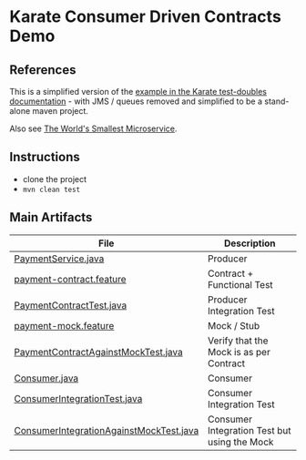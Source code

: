# Karate Consumer Driven Contracts Demo

## References
This is a simplified version of the [example in the Karate test-doubles documentation](https://github.com/intuit/karate/tree/master/karate-netty#consumer-provider-example) - with JMS / queues removed and simplified to be a stand-alone maven project.

Also see [The World's Smallest Microservice](https://www.linkedin.com/pulse/worlds-smallest-micro-service-peter-thomas/).

## Instructions
* clone the project
* `mvn clean test`

## Main Artifacts
| File | Description |
| ---- | ----------- |
| [PaymentService.java](payment-producer/src/main/java/payment/producer/PaymentService.java) | Producer |
| [payment-contract.feature](payment-producer/src/test/java/payment/producer/contract/payment-contract.feature) | Contract + Functional Test |
| [PaymentContractTest.java](payment-producer/src/test/java/payment/producer/contract/PaymentContractTest.java) | Producer Integration Test |
| [payment-mock.feature](payment-producer/src/test/java/payment/producer/mock/payment-mock.feature) | Mock / Stub |
| [PaymentContractAgainstMockTest.java](payment-producer/src/test/java/payment/producer/mock/PaymentContractAgainstMockTest.java) | Verify that the Mock is as per Contract |
| [Consumer.java](payment-consumer/src/main/java/payment/consumer/Consumer.java) | Consumer |
| [ConsumerIntegrationTest.java](payment-consumer/src/test/java/payment/consumer/ConsumerIntegrationTest.java) | Consumer Integration Test |
| [ConsumerIntegrationAgainstMockTest.java](payment-consumer/src/test/java/payment/consumer/ConsumerIntegrationAgainstMockTest.java) | Consumer Integration Test but using the Mock |
